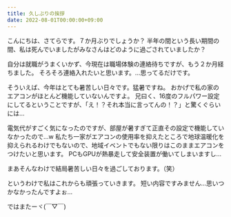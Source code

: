 ```yaml
---
title: 久しぶりの挨拶
date: 2022-08-01T00:00:00+09:00
---
```

こんにちは、さてらです。７か月ぶりでしょうか？
半年の間という長い期間の間、私は死んでいましたがみなさんはどのように過ごされていましたか？

自分は就職がうまくいかず、今現在は職場体験の連絡待ちですが、もう２か月経ちました。
そろそろ連絡入れたいと思います。...思ってるだけです。

そういえば、今年はとても暑苦しい日々です。猛暑ですね。
おかげで私の家のエアコンがほとんど機能していないんですよ。
兄曰く、16度のフルパワー設定にしてるということですが、「え！？それ本当に言ってんの！？」と驚くぐらいには...

電気代がすごく気になったのですが、部屋が暑すぎて正直その設定で機能していなかったので...w
私たち一家がエアコンの使用率を抑えたところで地球温暖化を抑えられるわけでもないので、地域イベントでもない限りはこのままエアコンをつけたいと思います。
PCもGPUが熱暴走して安全装置が働いてしまいますし...

まあそんなわけで結局暑苦しい日々を過ごしております。（笑）

というわけで私はこれからも頑張っていきます。
短い内容ですみません...思いつかなかったんですよぉ...

ではまたーヾ(￣▽￣)
